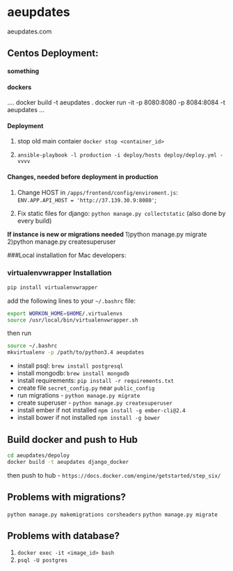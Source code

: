 # aeupdates
aeupdates.com


<h2>Centos Deployment:</h2>
<h4> something </h4>
    
<h4> dockers </h4>
    ....
    docker build -t aeupdates .
    docker run -it -p 8080:8080 -p 8084:8084 -t aeupdates
    ...


<h4>Deployment</h4>

 1) stop old main contaier `docker stop <container_id>`

 2) `ansible-playbook -l production -i deploy/hosts deploy/deploy.yml -vvvv`

<h4>Changes, needed before deployment in production</h4>

  1) Change HOST in `/apps/frontend/config/enviroment.js`:
    `ENV.APP.API_HOST = 'http://37.139.30.9:8080'`;
    
  2) Fix static files for django: `python manage.py collectstatic` (also done by every build)



<b>If instance is new or migrations needed</b>
1)python manage.py migrate
2)python manage.py createsuperuser


###Local installation for Mac developers:

### virtualenvwrapper Installation

```bash
pip install virtualenvwrapper
```

add the following lines to your `~/.bashrc` file:

```bash
export WORKON_HOME=$HOME/.virtualenvs
source /usr/local/bin/virtualenvwrapper.sh
```

then run

```bash
source ~/.bashrc
mkvirtualenv -p /path/to/python3.4 aeupdates
```


- install psql: `brew install postgresql`
- install mongodb: `brew install mongodb`
- install requirements: `pip install -r requirements.txt`
- create file `secret_config.py` near `public_config`
- run migrations - `python manage.py migrate`
- create superuser - `python manage.py createsuperuser`
- install ember if not installed `npm install -g ember-cli@2.4`
- install bower if not installed `npm install -g bower`

## Build docker and push to Hub

```bash
cd aeupdates/depoloy
docker build -t aeupdates django_docker
```
then push to hub - `https://docs.docker.com/engine/getstarted/step_six/`

## Problems with migrations?
`python manage.py makemigrations corsheaders`
`python manage.py migrate`

## Problems with database?
1) `docker exec -it <image_id> bash`
2) `psql -U postgres`
